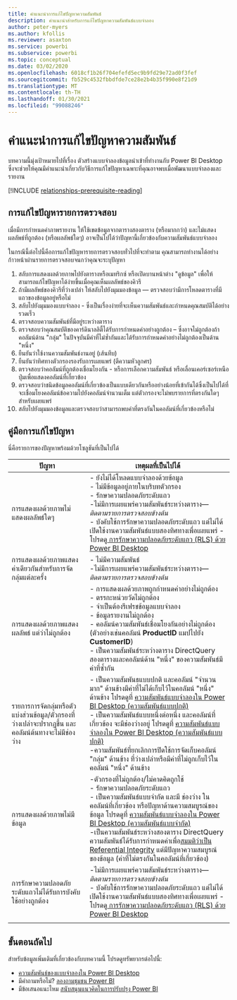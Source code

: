 ```yaml
---
title: คำแนะนำการแก้ไขปัญหาความสัมพันธ์
description: คำแนะนำสำหรับการแก้ไขปัญหาความสัมพันธ์แบบจำลอง
author: peter-myers
ms.author: kfollis
ms.reviewer: asaxton
ms.service: powerbi
ms.subservice: powerbi
ms.topic: conceptual
ms.date: 03/02/2020
ms.openlocfilehash: 6018cf1b26f704efefd5ec9b9fd29e72ad0f3fef
ms.sourcegitcommit: fb529c4532fbbdfde7ce28e2b4b35f990e8f21d9
ms.translationtype: MT
ms.contentlocale: th-TH
ms.lasthandoff: 01/30/2021
ms.locfileid: "99088246"
---
```

# <a name="relationship-troubleshooting-guidance"></a>คำแนะนำการแก้ไขปัญหาความสัมพันธ์

บทความนี้มุ่งเป้าหมายไปที่เรื่อง ตัวสร้างแบบจำลองข้อมูลนำเข้าที่ทำงานกับ Power BI Desktop ซึ่งจะช่วยให้คุณมีคำแนะนำเกี่ยวกับวิธีการแก้ไขปัญหาเฉพาะที่คุณอาจพบเมื่อพัฒนาแบบจำลองและรายงาน

[!INCLUDE [relationships-prerequisite-reading](includes/relationships-prerequisite-reading.md)]

## <a name="troubleshooting-checklist"></a>การแก้ไขปัญหารายการตรวจสอบ

เมื่อมีการกำหนดค่าภาพรายงาน ให้ใช้เขตข้อมูลจากตารางสองตาราง (หรือมากกว่า) และไม่แสดงผลลัพธ์ที่ถูกต้อง (หรือผลลัพธ์ใดๆ) อาจเป็นไปได้ว่าปัญหานี้เกี่ยวข้องกับความสัมพันธ์แบบจำลอง

ในกรณีนี้ต่อไปนี้คือการแก้ไขปัญหารายการตรวจสอบทั่วไปที่จะทำตาม คุณสามารถทำงานได้อย่างก้าวหน้าผ่านรายการตรวจสอบจนกว่าคุณจะระบุปัญหา

1. สลับการแสดงผลด้วยภาพไปยังตารางหรือเมทริกซ์ หรือเปิดบานหน้าต่าง "ดูข้อมูล" เพื่อให้สามารถแก้ไขปัญหาได้ง่ายขึ้นเมื่อคุณเห็นผลลัพธ์ของคิวรี
1. ถ้ามีผลลัพธ์ของคิวรีที่ว่างเปล่า ให้สลับไปยังมุมมองข้อมูล — ตรวจสอบว่ามีการโหลดตารางที่มีแถวของข้อมูลอยู่หรือไม่
1. สลับไปยังมุมมองแบบจำลอง - ซึ่งเป็นเรื่องง่ายที่จะเห็นความสัมพันธ์และกำหนดคุณสมบัติได้อย่างรวดเร็ว
1. ตรวจสอบความสัมพันธ์ที่มีอยู่ระหว่างตาราง
1. ตรวจสอบว่าคุณสมบัติของคาร์ดินาลลิตี้ได้รับการกำหนดค่าอย่างถูกต้อง – ซึ่งอาจไม่ถูกต้องถ้าคอลัมน์ด้าน "กลุ่ม" ในปัจจุบันมีค่าที่ไม่ซ้ำกันและได้รับการกำหนดค่าอย่างไม่ถูกต้องเป็นด้าน "หนึ่ง"
1. ยืนยันว่าใช้งานความสัมพันธ์งานอยู่ (เส้นทึบ)
1. ยืนยันว่าทิศทางตัวกรองรองรับการเผยแพร่ (ตีความหัวลูกศร)
1. ตรวจสอบว่าคอลัมน์ที่ถูกต้องเชื่อมโยงกัน - หรือการเลือกความสัมพันธ์ หรือเลื่อนเคอร์เซอร์เหนือปุ่มเพื่อแสดงคอลัมน์ที่เกี่ยวข้อง
1. ตรวจสอบว่าชนิดข้อมูลคอลัมน์ที่เกี่ยวข้องเป็นแบบเดียวกันหรืออย่างน้อยที่เข้ากันได้ซึ่งเป็นไปได้ที่จะเชื่อมโยงคอลัมน์ข้อความไปยังคอลัมน์จำนวนเต็ม แต่ตัวกรองจะไม่พบรายการที่ตรงกันใดๆ สำหรับเผยแพร่
1. สลับไปยังมุมมองข้อมูลและตรวจสอบว่าสามารถพบค่าที่ตรงกันในคอลัมน์ที่เกี่ยวข้องหรือไม่

## <a name="troubleshooting-guide"></a>คู่มือการแก้ไขปัญหา

นี่คือรายการของปัญหาพร้อมด้วยโซลูชันที่เป็นไปได้

|ปัญหา|เหตุผลที่เป็นไปได้|
|---------|---------|
|การแสดงผลด้วยภาพไม่แสดงผลลัพธ์ใดๆ|- ยังไม่ได้โหลดแบบจำลองด้วยข้อมูล<br />- ไม่มีข้อมูลอยู่ภายในบริบทตัวกรอง<br />- รักษาความปลอดภัยระดับแถว<br />-ไม่มีการเผยแพร่ความสัมพันธ์ระหว่างตาราง—_ติดตามรายการตรวจสอบข้างต้น_<br />- บังคับใช้การรักษาความปลอดภัยระดับแถว แต่ไม่ได้เปิดใช้งานความสัมพันธ์แบบสองทิศทางเพื่อเผยแพร่ - โปรดดู[ การรักษาความปลอดภัยระดับแถว (RLS) ด้วย Power BI Desktop](../create-reports/desktop-rls.md)|
|การแสดงผลด้วยภาพแสดงค่าเดียวกันสำหรับการจัดกลุ่มแต่ละครั้ง |- ไม่มีความสัมพันธ์<br />-ไม่มีการเผยแพร่ความสัมพันธ์ระหว่างตาราง—_ติดตามรายการตรวจสอบข้างต้น_|
|การแสดงผลด้วยภาพแสดงผลลัพธ์ แต่ว่าไม่ถูกต้อง|- การแสดงผลด้วยภาพถูกกำหนดค่าอย่างไม่ถูกต้อง<br />- ตรรกะหน่วยวัดไม่ถูกต้อง<br />- จำเป็นต้องรีเฟรชข้อมูลแบบจำลอง<br />- ข้อมูลรายงานไม่ถูกต้อง<br />- คอลัมน์ความสัมพันธ์เชื่อมโยงกันอย่างไม่ถูกต้อง (ตัวอย่างเช่นคอลัมน์ **ProductID** แมปไปยัง **CustomerID**)<br />- เป็นความสัมพันธ์ระหว่างตาราง DirectQuery สองตารางและคอลัมน์ด้าน "หนึ่ง" ของความสัมพันธ์มีค่าที่ซ้ำกัน|
|รายการการจัดกลุ่มหรือตัวแบ่งส่วนข้อมูล/ตัวกรองที่ว่างเปล่าจะปรากฏขึ้น และคอลัมน์ต้นทางจะไม่มีช่องว่าง|- เป็นความสัมพันธแบบปกติ และคอลัมน์ "จำนวนมาก" ด้านข้างมีค่าที่ไม่ได้เก็บไว้ในคอลัมน์ "หนึ่ง" ด้านข้าง โปรดดูที่ [ความสัมพันธ์แบบจำลองใน Power BI Desktop (ความสัมพันธ์แบบปกติ)](../transform-model/desktop-relationships-understand.md#regular-relationships)<br />- เป็นความสัมพันธ์แบบหนึ่งต่อหนึ่ง และคอลัมน์ที่เกี่ยวข้อง จะมีช่องว่างอยู่ โปรดดูที่ [ความสัมพันธ์แบบจำลองใน Power BI Desktop (ความสัมพันธ์แบบปกติ)](../transform-model/desktop-relationships-understand.md#regular-relationships)<br />-ความสัมพันธ์ที่ยกเลิกการปิดใช้การจัดเก็บคอลัมน์ "กลุ่ม" ด้านข้าง ที่ว่างเปล่าหรือมีค่าที่ไม่ถูกเก็บไว้ในคอลัมน์ "หนึ่ง" ด้านข้าง|
|การแสดงผลด้วยภาพไม่มีข้อมูล|-ตัวกรองที่ไม่ถูกต้อง/ไม่คาดคิดถูกใช้<br />- รักษาความปลอดภัยระดับแถว<br />- เป็นความสัมพันธ์แบบจำกัด และมี ช่องว่าง ในคอลัมน์ที่เกี่ยวข้อง หรือปัญหาด้านความสมบูรณ์ของข้อมูล โปรดดูที่ [ความสัมพันธ์แบบจำลองใน Power BI Desktop (ความสัมพันธ์แบบจำกัด)](../transform-model/desktop-relationships-understand.md#limited-relationships)<br />-เป็นความสัมพันธ์ระหว่างสองตาราง DirectQuery ความสัมพันธ์ได้รับการกำหนดค่าเพื่อ[สมมติว่าเป็น Referential Integrity](../transform-model/desktop-relationships-understand.md#assume-referential-integrity) แต่มีปัญหาความสมบูรณ์ของข้อมูล (ค่าที่ไม่ตรงกันในคอลัมน์ที่เกี่ยวข้อง)|
|การรักษาความปลอดภัยระดับแถวไม่ได้รับการบังคับใช้อย่างถูกต้อง|-ไม่มีการเผยแพร่ความสัมพันธ์ระหว่างตาราง—_ติดตามรายการตรวจสอบข้างต้น_<br />- บังคับใช้การรักษาความปลอดภัยระดับแถว แต่ไม่ได้เปิดใช้งานความสัมพันธ์แบบสองทิศทางเพื่อเผยแพร่ - โปรดดู[ การรักษาความปลอดภัยระดับแถว (RLS) ด้วย Power BI Desktop](../create-reports/desktop-rls.md)|
|||

## <a name="next-steps"></a>ขั้นตอนถัดไป

สำหรับข้อมูลเพิ่มเติมที่เกี่ยวข้องกับบทความนี้ โปรดดูทรัพยากรต่อไปนี้:

- [ความสัมพันธ์ของแบบจำลองใน Power BI Desktop](../transform-model/desktop-relationships-understand.md)
- มีคำถามหรือไม่? [ลองถามชุมชน Power BI](https://community.powerbi.com/)
- มีข้อเสนอแนะไหม [สนับสนุนแนวคิดในการปรับปรุง Power BI](https://ideas.powerbi.com/)
